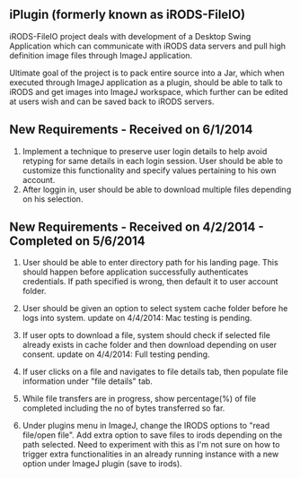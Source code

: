iPlugin (formerly known as iRODS-FileIO)
------------------------

iRODS-FileIO project deals with development of a Desktop Swing Application which can communicate with iRODS data servers and pull high definition image files through ImageJ application.

Ultimate goal of the project is to pack entire source into a Jar, which when executed through ImageJ application as a plugin, should be able to talk to iRODS and get images into ImageJ workspace, which further can be edited at users wish and can be saved back to iRODS servers.


New Requirements - Received on 6/1/2014
-------------------------------------------

1. Implement a technique to preserve user login details to help avoid retyping for same details in each login session. User should be able to customize this functionality and specify values pertaining to his own account. 
2. After loggin in, user should be able to download multiple files depending on his selection.

New Requirements - Received on 4/2/2014 - Completed on 5/6/2014
----------------------
1. User should be able to enter directory path for his landing page. This should happen before application successfully authenticates credentials. If path specified is wrong, then default it to user account folder.

2. User should be given an option to select system cache folder before he logs into system. 
    update on 4/4/2014: Mac testing is pending.

3. If user opts to download a file, system should check if selected file already exists in cache folder and then download depending on user consent. 
    update on 4/4/2014: Full testing pending.

4. If user clicks on a file and navigates to file details tab, then populate file information under "file details" tab.
5. While file transfers are in progress, show percentage(%) of file completed including the no of bytes transferred so far. 
6. Under plugins menu in ImageJ, change the IRODS options to "read file/open file". Add extra option to save files to irods depending on the path selected. Need to experiment with this as I'm not sure on how to trigger extra functionalities in an already running instance with a new option under ImageJ plugin (save to irods).
